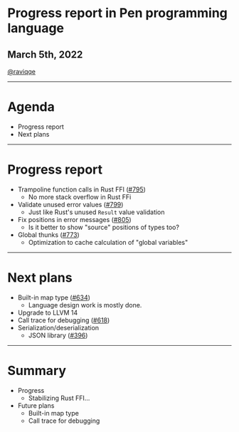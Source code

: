 # Progress report in Pen programming language

## March 5th, 2022

[@raviqqe](https://github.com/raviqqe)

---

# Agenda

- Progress report
- Next plans

---

# Progress report

- Trampoline function calls in Rust FFI ([#795](https://github.com/pen-lang/pen/pull/795))
  - No more stack overflow in Rust FFi
- Validate unused error values ([#799](https://github.com/pen-lang/pen/pull/799))
  - Just like Rust's unused `Result` value validation
- Fix positions in error messages ([#805](https://github.com/pen-lang/pen/pull/805))
  - Is it better to show "source" positions of types too?
- Global thunks ([#773](https://github.com/pen-lang/pen/pull/773))
  - Optimization to cache calculation of "global variables"

---

# Next plans

- Built-in map type ([#634](https://github.com/pen-lang/pen/issues/634))
  - Language design work is mostly done.
- Upgrade to LLVM 14
- Call trace for debugging ([#618](https://github.com/pen-lang/pen/issues/618))
- Serialization/deserialization
  - JSON library ([#396](https://github.com/pen-lang/pen/issues/396))

---

# Summary

- Progress
  - Stabilizing Rust FFI...
- Future plans
  - Built-in map type
  - Call trace for debugging
